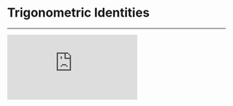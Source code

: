 # Trigonometric Identities

---



![alt text](https://github.com/cpawley/HHG2-MSP-Physics/blob/Floris-Images/trig.pdf)

